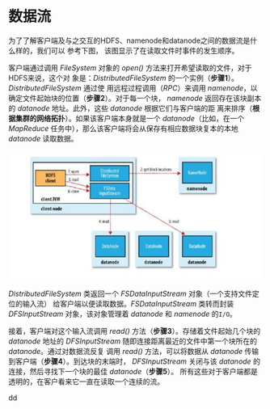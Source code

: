 数据流
==================================================================================
为了了解客户端及与之交互的HDFS、namenode和datanode之间的数据流是什么样的，我们可以 参考下图，
该图显示了在读取文件时事件的发生顺序。

客户端通过调用 *FileSystem* 对象的 *open()* 方法来打开希望读取的文件，对于HDFS来说，这个对
象是：*DistributedFileSystem* 的一个实例（**步骤1**）。*DistributedFileSystem* 通过使
用远程过程调用（*RPC*）来调用 *namenode*，以确定文件起始块的位置（**步骤2**）。对于每一个块，
*namenode* 返回存在该块副本的 *datanode* 地址。此外，这些 *datanode* 根据它们与客户端的距
离来排序（**根据集群的网络拓扑**）。如果该客户端本身就是一个 *datanode*（比如，在一个
*MapReduce* 任务中），那么该客户端将会从保存有相应数据块复本的本地 *datanode* 读取数据。

![客户端读取HDFS中的数据](img/1.jpeg)

*DistributedFileSystem* 类返回一个 *FSDataInputStream* 对象（一个支持文件定位的输入流）
给客户端以便读取数据。*FSDataInputStream* 类转而封装 *DFSInputStream* 对象，该对象管理着
*datanode* 和 *namenode* 的`I/O`。

接着，客户端对这个输入流调用 *read()* 方法（**步骤3**）。存储着文件起始几个块的 *datanode*
地址的 *DFSInputStream* 随即连接距离最近的文件中第一个块所在的 *datanode*。通过对数据流反复
调用 *read()* 方法，可以将数据从 *datanode* 传输到客户端（**步骤4**）。到达块的末端时，
*DFSInputStream* 关闭与该 *datanode* 的连接，然后寻找下一个块的最佳 *datanode*（**步骤5**）。
所有这些对于客户端都是透明的，在客户看来它一直在读取一个连续的流。



































dd
